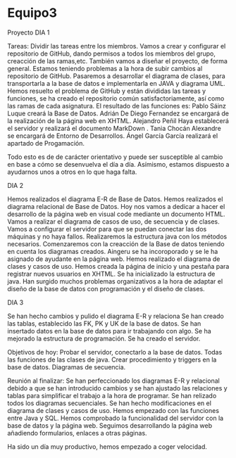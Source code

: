 # Equipo3
Proyecto
DIA 1

Tareas:
Dividir las tareas entre los miembros.
Vamos a crear y configurar el repositorio de GitHub, dando permisos a todos los miembros del grupo, creacción de las ramas,etc.
También vamos a diseñar el proyecto, de forma general.
Estamos teniendo problemas a la hora de subir cambios al repositorio de GitHub.
Pasaremos a desarrollar el diagrama de clases, para transportarla a la base de datos e implementarla en JAVA y diagrama UML.
Hemos resuelto el problema de GitHub y están divididas las tareas y funciones, se ha creado el repositorio común satisfactoriamente, así como las ramas de cada asignatura.
El resultado de las funciones es:
Pablo Sáinz Luque creará la Base de Datos.
Adrián De Diego Fernandez se encargará de la realización de la página web en XHTML.
Alejandro Peñil Haya establecerá el servidor y realizará el documento MarkDown .
Tania Chocán Alexandre  se encargará de Entorno de Desarrollos.
Ángel García García realizará el apartado de Progamación.

Todo esto es de de carácter orientativo y puede ser susceptible al cambio en base a cómo se desenvuelva el día a día. Asímismo, estamos dispuesto a ayudarnos unos a otros en lo que haga falta.



DIA 2

Hemos realizados el diagrama E-R de Base de Datos.
Hemos realizados el diagrama relacional de Base de Datos.
Hoy nos vamos a dedicar a hacer el desarrollo de la página web en visual code mediante un documento HTML.
Vamos a realizar el diagrama de casos de uso, de secuencia y de clases.
Vamos a configurar el servidor para que se puedan conectar las dos máquinas y no haya fallos.
Realizaremos la estructura java con los métodos necesarios.
Comenzaremos con la creacción de la Base de datos teniendo en cuenta los diagramas creados.
Aingeru se ha incoroporado y se le ha asignado de ayudante en la página web.
Hemos realizado el diagrama de clases y casos de uso.
Hemos creada la página de inicio y una pestaña para registrar nuevos usuarios en XHTML.
Se ha  inicializado la estructura  de java.
Han surgido muchos problemas organizativos a la hora de adaptar el diseño de la base de datos con programación y el diseño de clases.

DIA 3


Se han hecho cambios y pulido el diagrama E-R y relaciona
Se han creado las tablas, establecido las FK, PK y UK de la base de datos. 
Se han insertado datos en la base de datos para ir trabajando con algo.
Se ha mejorado la estructura de programación.
Se ha creado el servidor.

Objetivos de hoy:
Probar el servidor, conectarlo a la base de datos.
Todas las funciones de las clases de java.
Crear procedimiento y triggers en la base de datos.
Diagramas de secuencia.

Reunión al finalizar:
Se han perfeccionado los diagramas E-R y relacional debido a que se han introducido cambios y se han ajustado las relaciones y tablas para simplificar el trabajo a la hora de programar.
Se han relizado todos los diagramas secuenciales.
Se han hecho modificaciones en el diagrama de clases y casos de uso.
Hemos empezado con las funciones entre Java y SQL.
Hemos comprobado  la funcionalidad del servidor con la base de datos y la página web.
Seguimos desarrollando la página web añadiendo formularios, enlaces a otras páginas.

Ha sido un día muy productivo, hemos empezado a coger velocidad.

